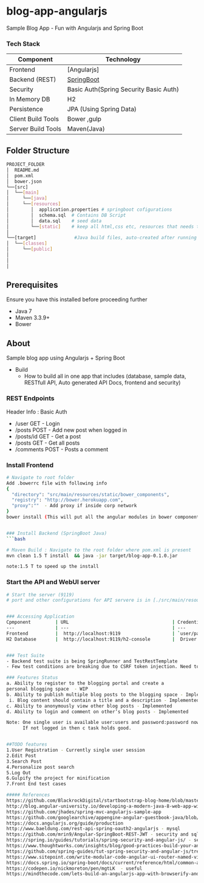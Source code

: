 # blog-app-angularjs
Sample Blog App - Fun with Angularjs and Spring Boot

### Tech Stack
Component         | Technology
---               | ---
Frontend          | [Angularjs]
Backend (REST)    | [SpringBoot](Java)
Security          | Basic Auth(Spring Security Basic Auth)
In Memory DB      | H2 
Persistence       | JPA (Using Spring Data)
Client Build Tools| Bower ,gulp
Server Build Tools| Maven(Java)

## Folder Structure
```bash
PROJECT_FOLDER
│  README.md
│  pom.xml           
│  bower.json
└──[src]      
│  └──[main]      
│     └──[java]      
│     └──[resources]
│        │  application.properties # springboot cofigurations
│        │  schema.sql  # Contains DB Script         
│        │  data.sql    # seed data
│        └──[static]    # keep all html,css etc, resources that needs to be exposed to user without security
│
└──[target]              #Java build files, auto-created after running java build: mvn install
│  └──[classes]
│     └──[public]
│            
│                       
│
```

## Prerequisites
Ensure you have this installed before proceeding further
- Java 7
- Maven 3.3.9+ 
- Bower  

## About
Sample blog app using Angularjs + Spring Boot

* Build
  * How to build all in one app that includes (database, sample data, RESTfull API, Auto generated API Docs, frontend and security)

### REST Endpoints

Header Info : Basic Auth
- /user GET - Login
- /posts POST - Add new post when logged in
- /posts/id GET - Get a post
- /posts GET - Get all posts
- /comments POST - Posts a comment


### Install Frontend
```bash
# Navigate to root folder
Add .bowerrc file with following info
{
  "directory": "src/main/resources/static/bower_components",
  "registry": "http://bower.herokuapp.com",
  "proxy":""  - Add proxy if inside corp network
}
bower install (This will put all the angular modules in bower components)


### Install Backend (SpringBoot Java)
```bash

# Maven Build : Navigate to the root folder where pom.xml is present 
mvn clean 1.5 T install  && java -jar target/blog-app-0.1.0.jar

note:1.5 T to speed up the install
```

### Start the API and WebUI server
```bash
# Start the server (9119)
# port and other configurations for API servere is in [./src/main/resources/application.properties](/src/main/resources/application.properties) file


### Accessing Application
Cpmponent         | URL                                      | Credentials
---               | ---                                      | ---
Frontend          |  http://localhost:9119                   | `user/password`
H2 Database       |  http://localhost:9119/h2-console        |  Driver:`org.h2.Driver` <br/> JDBC URL:`jdbc:h2:mem:demo` <br/> User Name:`sa`


### Test Suite
- Backend test suite is being SpringRunner and TestRestTemplate
- Few test conditions are breaking due to CSRF token injection. Need to find a work around or disable it for testing.

### Features Status
a. Ability to register to the blogging portal and create a
personal blogging space  - WIP
b. Ability to publish multiple blog posts to the blogging space - Implemented
 i. Blog content should contain a title and a description - Implemented
c. Ability to anonymously view other blog posts - Implemented
d. Ability to login and comment on other’s blog posts - Implemented

Note: One single user is available user:users and password:password now and once it logs in it can perform b and d tasks above.
      If not logged in then c task holds good.


##TODO features
1.User Registration - Currently single user session 
2.Edit Post
3.Search Post
4.Personalize post search
5.Log Out
6.Gulpify the project for minification
7.Front End test cases

##### References
https://github.com/BlackrockDigital/startbootstrap-blog-home/blob/master/index.html - Web template
http://blog.angular-university.io/developing-a-modern-java-8-web-app-with-spring-mvc-and-angularjs/
https://github.com/jhades/spring-mvc-angularjs-sample-app
https://github.com/googlearchive/appengine-angular-guestbook-java/blob/master/src/main/java/com/google/appengine/samples/angularjs_guestbook/rest/GsonMessageBodyHandler.java
https://docs.angularjs.org/guide/production
http://www.baeldung.com/rest-api-spring-oauth2-angularjs - mysql
https://github.com/mrin9/Angular-SpringBoot-REST-JWT - security and sql scripts during start up
https://spring.io/guides/tutorials/spring-security-and-angular-js/ - security
https://www.thoughtworks.com/insights/blog/good-practices-build-your-angularjs-application - angular best practices
https://github.com/spring-guides/tut-spring-security-and-angular-js/tree/master/single - authentication
https://www.sitepoint.com/write-modular-code-angular-ui-router-named-views/ — layout
https://docs.spring.io/spring-boot/docs/current/reference/html/common-application-properties.html - spring config
https://codepen.io/nickmoreton/pen/mgtLK  - useful
https://mindthecode.com/lets-build-an-angularjs-app-with-browserify-and-gulp/ — build gulp
